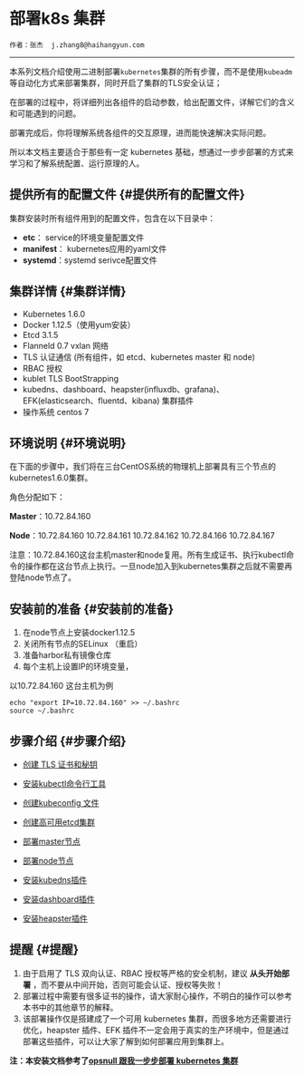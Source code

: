 # 部署k8s 集群

```
作者：张杰  j.zhang8@haihangyun.com
```

---

本系列文档介绍使用二进制部署`kubernetes`集群的所有步骤，而不是使用`kubeadm`等自动化方式来部署集群，同时开启了集群的TLS安全认证；

在部署的过程中，将详细列出各组件的启动参数，给出配置文件，详解它们的含义和可能遇到的问题。

部署完成后，你将理解系统各组件的交互原理，进而能快速解决实际问题。

所以本文档主要适合于那些有一定 kubernetes 基础，想通过一步步部署的方式来学习和了解系统配置、运行原理的人。

## 提供所有的配置文件 {#提供所有的配置文件}

集群安装时所有组件用到的配置文件，包含在以下目录中：

* **etc**： service的环境变量配置文件
* **manifest**： kubernetes应用的yaml文件
* **systemd**：systemd serivce配置文件

## 集群详情 {#集群详情}

* Kubernetes 1.6.0
* Docker 1.12.5（使用yum安装）
* Etcd 3.1.5
* Flanneld 0.7 vxlan 网络
* TLS 认证通信 \(所有组件，如 etcd、kubernetes master 和 node\)
* RBAC 授权
* kublet TLS BootStrapping
* kubedns、dashboard、heapster\(influxdb、grafana\)、EFK\(elasticsearch、fluentd、kibana\) 集群插件
* 操作系统 centos 7

## 环境说明 {#环境说明}

在下面的步骤中，我们将在三台CentOS系统的物理机上部署具有三个节点的kubernetes1.6.0集群。

角色分配如下：

**Master**：10.72.84.160

**Node**：10.72.84.160 10.72.84.161 10.72.84.162 10.72.84.166 10.72.84.167

注意：10.72.84.160这台主机master和node复用。所有生成证书、执行kubectl命令的操作都在这台节点上执行。一旦node加入到kubernetes集群之后就不需要再登陆node节点了。

## 安装前的准备 {#安装前的准备}

1. 在node节点上安装docker1.12.5
2. 关闭所有节点的SELinux （重启）
3. 准备harbor私有镜像仓库
4. 每个主机上设置IP的环境变量，

以10.72.84.160 这台主机为例

```
echo "export IP=10.72.84.160" >> ~/.bashrc
source ~/.bashrc
```

## 步骤介绍 {#步骤介绍}

* [创建 TLS 证书和秘钥](/centos-bu-shu-k8s-ji-qun/chuang-jian-tls-zheng-shu-he-mi-yao.md)
* [安装kubectl命令行工具](https://www.gitbook.com/book/jiulongzaitian/kubernetes/edit#)

* [创建kubeconfig 文件](/centos-bu-shu-k8s-ji-qun/chuang-jian-kubeconfig-wen-jian.md)

* [创建高可用etcd集群](/centos-bu-shu-k8s-ji-qun/chuang-jian-gao-ke-yong-etcd-ji-qun.md)

* [部署master节点](/centos-bu-shu-k8s-ji-qun/bu-shu-master-jie-dian.md)

* [部署node节点](/centos-bu-shu-k8s-ji-qun/bu-shu-node-jie-dian.md)

* [ 安装kubedns插件](/centos-bu-shu-k8s-ji-qun/an-zhuang-kubedns-cha-jian.md)

* [安装dashboard插件](/centos-bu-shu-k8s-ji-qun/an-zhuang-dashboard-cha-jian.md)

* [安装heapster插件](/centos-bu-shu-k8s-ji-qun/an-zhuang-heapster-cha-jian.md)

## 提醒 {#提醒}

1. 由于启用了 TLS 双向认证、RBAC 授权等严格的安全机制，建议
   **从头开始部署**
   ，而不要从中间开始，否则可能会认证、授权等失败！
2. 部署过程中需要有很多证书的操作，请大家耐心操作，不明白的操作可以参考本书中的其他章节的解释。
3. 该部署操作仅是搭建成了一个可用 kubernetes 集群，而很多地方还需要进行优化，heapster 插件、EFK 插件不一定会用于真实的生产环境中，但是通过部署这些插件，可以让大家了解到如何部署应用到集群上。

**注：本安装文档参考了**[**opsnull 跟我一步步部署 kubernetes 集群**](https://github.com/opsnull/follow-me-install-kubernetes-cluster/)

